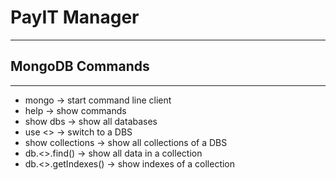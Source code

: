 # PayIT Manager
----

## MongoDB Commands
----

* mongo -> start command line client
* help -> show commands
* show dbs -> show all databases
* use <<dbs>> -> switch to a DBS
* show collections -> show all collections of a DBS
* db.<<collection>>.find() -> show all data in a collection
* db.<<collection>>.getIndexes() -> show indexes of a collection